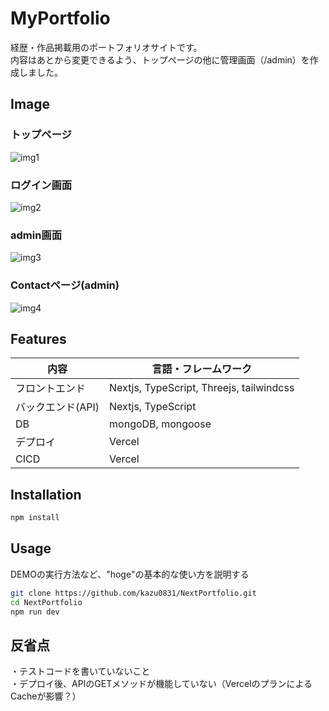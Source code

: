 # MyPortfolio



 
経歴・作品掲載用のポートフォリオサイトです。  
内容はあとから変更できるよう、トップページの他に管理画面（/admin）を作成しました。



 
## Image

### トップページ
![img1](https://github.com/kazu0831/NextPortfolio/assets/137796197/67f05758-4d31-47ed-9986-903f8eed5570)

### ログイン画面
![img2](https://github.com/kazu0831/NextPortfolio/assets/137796197/99d0e1c1-c52f-4503-b330-426f26df5153)

### admin画面
![img3](https://github.com/kazu0831/NextPortfolio/assets/137796197/da7bb7e9-6cf5-4894-997c-2beaaf96623f)

### Contactページ(admin)
![img4](https://github.com/kazu0831/NextPortfolio/assets/137796197/1496e072-04d8-4fea-a5bf-326a22a9057f)

 
## Features
 
| 内容 | 言語・フレームワーク |
|-----|-----|
| フロントエンド | Nextjs, TypeScript, Threejs, tailwindcss |
| バックエンド(API) | Nextjs, TypeScript |
| DB | mongoDB, mongoose |
| デプロイ | Vercel |
| CICD | Vercel |
 

## Installation
 
```bash
npm install 
```
 
## Usage
 
DEMOの実行方法など、"hoge"の基本的な使い方を説明する
 
```bash
git clone https://github.com/kazu0831/NextPortfolio.git
cd NextPortfolio
npm run dev
```
 
## 反省点
 
・テストコードを書いていないこと  
・デプロイ後、APIのGETメソッドが機能していない（VercelのプランによるCacheが影響？）
